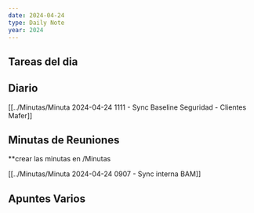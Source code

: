 ```yaml
---
date: 2024-04-24
type: Daily Note
year: 2024
---
```


## Tareas del dia

## Diario
[[../Minutas/Minuta 2024-04-24 1111 - Sync Baseline Seguridad - Clientes Mafer]]


## Minutas de Reuniones
**crear las minutas en /Minutas


[[../Minutas/Minuta 2024-04-24 0907 - Sync interna BAM]]

## Apuntes Varios